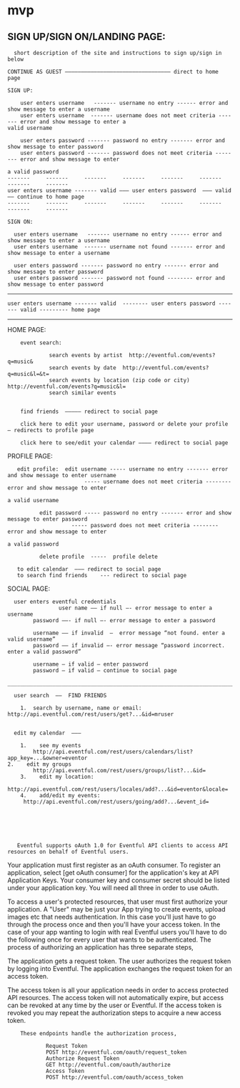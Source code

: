 # mvp

SIGN UP/SIGN ON/LANDING PAGE:
----------------------

      short description of the site and instructions to sign up/sign in below

    CONTINUE AS GUEST ————————————————————————————————— direct to home page                    
                     
    SIGN UP:
  
        user enters username   ------- username no entry ------ error and show message to enter a username
        user enters username  ------- username does not meet criteria ------- error and show message to enter a 																                            valid username
                      
        user enters password ------- password no entry ------- error and show message to enter password
        user enters password ------- password does not meet criteria -------- error and show message to enter 
                                                                                a valid password
    -------     -------     -------     -------     -------     -------     -------     -------
    user enters username ------- valid ——— user enters password  ——— valid —— continue to home page    
    -------     -------     -------     -------     -------     -------     -------     -------   
 
    SIGN ON:
           
      user enters username   ------- username no entry ------ error and show message to enter a username
      user enters username  ------- username not found ------- error and show message to enter a username
                      
      user enters password ------- password no entry ------- error and show message to enter password
      user enters password ------- password not found -------- error and show message to enter password
      
   -------      -------     -------         -------     -------     -------     -------     -------
    user enters username ------- valid  -------- user enters password ------- valid --------- home page
   -------      -------     -------     -------     -------     -------     -------     -------     -------             

          

HOME PAGE:
  
        event search:
              
                 search events by artist  http://eventful.com/events?q=music&
                 search events by date  http://eventful.com/events?q=music&l=&t=
                 search events by location (zip code or city)  http://eventful.com/events?q=music&l=
                 search similar events

                
        find friends  ————— redirect to social page             
              
        click here to edit your username, password or delete your profile — redirects to profile page

        click here to see/edit your calendar ———— redirect to social page



PROFILE PAGE:
                             
       edit profile:  edit username ----- username no entry ------- error and show message to enter username
       			            ----- username does not meet criteria -------- error and show message to enter 
                                                                                    a valid username
											
		      edit password ----- password no entry ------- error and show message to enter password
        			    ----- password does not meet criteria -------- error and show message to enter 
                                                                                   a valid password
											
		      delete profile  -----  profile delete
					
       to edit calendar  ——— redirect to social page
       to search find friends    --- redirect to social page
				
                  		

SOCIAL PAGE:

      user enters eventful credentials
                    user name —— if null —- error message to enter a username
		    password ——- if null —- error message to enter a password

		    username —— if invalid  —  error message “not found. enter a valid username”
		    password —— if invalid —- error message “password incorrect.  enter a valid password”

		    username — if valid — enter password
		    password — if valid — continue to social page
       ____________________________________________________________________________________________

      user search  ——  FIND FRIENDS

		1.  search by username, name or email: http://api.eventful.com/rest/users/get?...&id=mruser
		
	
      edit my calendar  ———

     	1.    see my events
            http://api.eventful.com/rest/users/calendars/list?app_key=...&owner=eventor
   	2.    edit my groups
            http://api.eventful.com/rest/users/groups/list?...&id=
    	3.    edit my location: 
	     http://api.eventful.com/rest/users/locales/add?...&id=eventor&locale=
    	4.    add/edit my events:  
	     http://api.eventful.com/rest/users/going/add?...&event_id=

                  
      

          
                   
       Eventful supports oAuth 1.0 for Eventful API clients to access API resources on behalf of Eventful users.
Your application must first register as an oAuth consumer. To register an application, select [get oAuth consumer] for the 
application's key at API Application Keys. Your consumer key and consumer secret should be listed under your application 
key. You will need all three in order to use oAuth.

To access a user's protected resources, that user must first authorize your application. A "User" may be just your App 
trying to create events, upload images etc that needs authentication. In this case you'll just have to go through the 
process once and then you'll have your access token. In the case of your app wanting to login with real Eventful users 
you'll have to do the following once for every user that wants to be authenticated. The process of authorizing an 
application has three separate steps,

The application gets a request token.
The user authorizes the request token by logging into Eventful.
The application exchanges the request token for an access token.

The access token is all your application needs in order to access protected API resources. The access token will 
not automatically expire, but access can be revoked at any time by the user or Eventful. If the access token is 
revoked you may repeat the authorization steps to acquire a new access token.

        These endpoints handle the authorization process,

                Request Token
                POST http://eventful.com/oauth/request_token
                Authorize Request Token
                GET http://eventful.com/oauth/authorize
                Access Token
                POST http://eventful.com/oauth/access_token
                   
                   
                   
                

    
